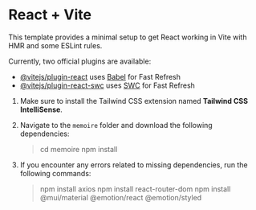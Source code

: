 # React + Vite

This template provides a minimal setup to get React working in Vite with HMR and some ESLint rules.

Currently, two official plugins are available:

- [@vitejs/plugin-react](https://github.com/vitejs/vite-plugin-react/blob/main/packages/plugin-react/README.md) uses [Babel](https://babeljs.io/) for Fast Refresh
- [@vitejs/plugin-react-swc](https://github.com/vitejs/vite-plugin-react-swc) uses [SWC](https://swc.rs/) for Fast Refresh


1. Make sure to install the Tailwind CSS extension named **Tailwind CSS IntelliSense**.
 
2. Navigate to the `memoire` folder and download the following dependencies:
    >cd memoire
    >npm install
 
3. If you encounter any errors related to missing dependencies, run the following commands:
    >npm install axios
    >npm install react-router-dom
    >npm install @mui/material @emotion/react @emotion/styled